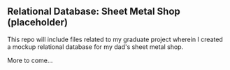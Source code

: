 ## Relational Database: Sheet Metal Shop (placeholder)

This repo will include files related to my graduate project wherein I created a mockup relational database for my dad's sheet metal shop. 

More to come...
